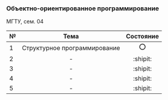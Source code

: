 ### Объектно-ориентированное программирование

МГТУ, сем. 04

|№|Тема|Состояние|
|---|:---:|:---:|
|1|Структурное программирование|:o:|
|2|-|:shipit:|
|3|-|:shipit:|
|4|-|:shipit:|
|5|-|:shipit:|
